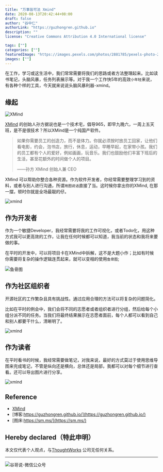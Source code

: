 ```yaml
---
title: "万事皆可法 Xmind"
date: 2020-08-13T20:42:44+08:00
draft: false
author: "谷中仁"
authorLink: "https://guzhongren.github.io"
description: ""
license: "Creative Commons Attribution 4.0 International license"

tags: [""]
categories: [""]
featuredImage: "https://images.pexels.com/photos/2881785/pexels-photo-2881785.jpeg?auto=compress&cs=tinysrgb&dpr=2&h=750&w=1260"
images: [""]
---
```


在工作，学习或这生活中，我们常常需要将我们的思路或者方法整理起来。比如读书笔记，头脑风暴，任务列表展示等。对于我一个工作快5年的高效`小年轻`来说，有各种个样的工具，今天就来说说头脑风暴利器-xmind。

## 缘起

![XMind](https://s3.cn-north-1.amazonaws.com.cn/assets.xmind.cn/www/assets/images/zen/zen-outliner-1@2x-39fc9681ac.png)

[XMind](https://www.xmind.cn/) 的创始人孙方据说也是一个技术宅，倡导965，即早九晚六，一周上五天班，是不是很技术？所以XMind是一个纯国产软件。

> 如果你需要员工的创造力，而不是体力。你就必须按时放员工回家，让他们看电影，约会，泡书店，旅行，休息，运动，早睡早起，在家带小孩。我们的员工都有个人的爱好，例如画画，玩音乐。我们也鼓励他们丰富下班后的生活，甚至花额外的时间做个人的项目。
>
> ——孙方 XMind 创始人兼 CEO


XMind 可以帮助你整合各种资源。作为软件开发者，你经常需要整理学习到的资料，或者与别人进行沟通，所谓`用图说话`直接了当。这时候你拿出你的XMind, 在那一摆，顿时你就是全场最靓的仔。

![xmind](https://s3.cn-north-1.amazonaws.com.cn/assets.xmind.cn/www/assets/images/zen/zen-newui-lg@2x-9e7a9b60a5.png)


## 作为开发者

作为一个敏捷Developer，我经常需要将我的工作可视化，或者Todo化，用这种方式我可以更高效的工作，让我在任何时候都可以知道，我当前的状态和我将来要做的事。

在平时的开发中，可以将项目卡在XMind中拆解，这不是大题小作；比如有时候你需要将复杂的操作逻辑连贯起来，就可以变相的使用`鱼骨图`;

![鱼骨图](https://s3.cn-north-1.amazonaws.com.cn/assets.xmind.cn/www/assets/images/zen/zen-zmode-2@2x-260f92607e.png)


## 作为社区组织者

开源社区的工作繁杂且具有挑战性。通过应用合理的方法可以将复杂的问题简化。

比如在平时的例会中，我们会将不同的志愿者或者组织者进行分组，然后给每个小组分派不同的任务。当我们将最终结果展示在志愿者面前，每个人都可以看到自己和别人都要干什么，清晰明了。

![xmind](https://s3.cn-north-1.amazonaws.com.cn/assets.xmind.cn/www/assets/images/zen/zen-theme-tree-3b10e514d2.svg)


## 作为读者

在平时看书的时候，我经常需要做笔记，对我来说，最好的方式莫过于使用思维导图来完成笔记，不管是纵向还是横向，总体还是局部，我都可以对每个细节进行查看。还可以导出图片进行分享。

![xmind](https://s3.cn-north-1.amazonaws.com.cn/assets.xmind.cn/www/assets/images/zen/zen-export-map@2x-40a32550b7.png)

## Reference

* [XMind](https://www.xmind.cn/)
* [博客:https://guzhongren.github.io/](https://guzhongren.github.io/)
* [图床:https://sm.ms/](https://sm.ms/)

## Hereby declared（特此申明）

本文仅代表个人观点，与[ThoughtWorks](https://www.thoughtworks.com/) 公司无任何关系。

----
![谷哥说-微信公众号](/images/wechat/扫码_搜索联合传播样式-标准色版.png)
